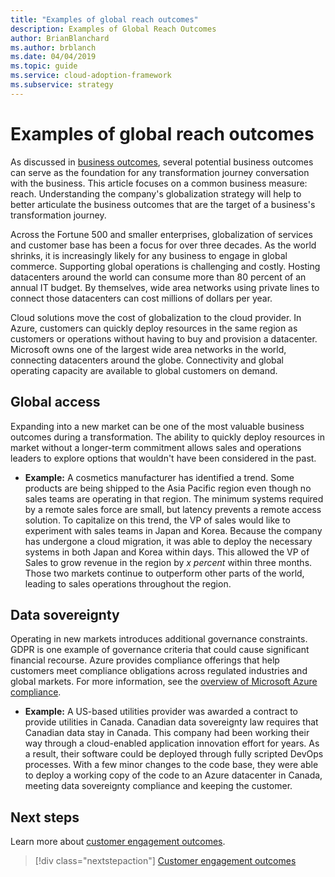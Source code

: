 ```yaml
---
title: "Examples of global reach outcomes"
description: Examples of Global Reach Outcomes
author: BrianBlanchard
ms.author: brblanch
ms.date: 04/04/2019
ms.topic: guide
ms.service: cloud-adoption-framework
ms.subservice: strategy
---
```


# Examples of global reach outcomes

As discussed in [business outcomes](./index.md), several potential business outcomes can serve as the foundation for any transformation journey conversation with the business. This article focuses on a common business measure: reach. Understanding the company's globalization strategy will help to better articulate the business outcomes that are the target of a business's transformation journey.

Across the Fortune 500 and smaller enterprises, globalization of services and customer base has been a focus for over three decades. As the world shrinks, it is increasingly likely for any business to engage in global commerce. Supporting global operations is challenging and costly. Hosting datacenters around the world can consume more than 80 percent of an annual IT budget. By themselves, wide area networks using private lines to connect those datacenters can cost millions of dollars per year.

Cloud solutions move the cost of globalization to the cloud provider. In Azure, customers can quickly deploy resources in the same region as customers or operations without having to buy and provision a datacenter. Microsoft owns one of the largest wide area networks in the world, connecting datacenters around the globe. Connectivity and global operating capacity are available to global customers on demand.

## Global access

Expanding into a new market can be one of the most valuable business outcomes during a transformation. The ability to quickly deploy resources in market without a longer-term commitment allows sales and operations leaders to explore options that wouldn't have been considered in the past.

- **Example:** A cosmetics manufacturer has identified a trend. Some products are being shipped to the Asia Pacific region even though no sales teams are operating in that region. The minimum systems required by a remote sales force are small, but latency prevents a remote access solution. To capitalize on this trend, the VP of sales would like to experiment with sales teams in Japan and Korea. Because the company has undergone a cloud migration, it was able to deploy the necessary systems in both Japan and Korea within days. This allowed the VP of Sales to grow revenue in the region by _x percent_ within three months. Those two markets continue to outperform other parts of the world, leading to sales operations throughout the region.

## Data sovereignty

Operating in new markets introduces additional governance constraints. GDPR is one example of governance criteria that could cause significant financial recourse. Azure provides compliance offerings that help customers meet compliance obligations across regulated industries and global markets. For more information, see the [overview of Microsoft Azure compliance](https://aka.ms/AzureCompliance).

- **Example:** A US-based utilities provider was awarded a contract to provide utilities in Canada. Canadian data sovereignty law requires that Canadian data stay in Canada. This company had been working their way through a cloud-enabled application innovation effort for years. As a result, their software could be deployed through fully scripted DevOps processes. With a few minor changes to the code base, they were able to deploy a working copy of the code to an Azure datacenter in Canada, meeting data sovereignty compliance and keeping the customer.

## Next steps

Learn more about [customer engagement outcomes](./engagement-outcomes.md).

> [!div class="nextstepaction"]
> [Customer engagement outcomes](./engagement-outcomes.md)
